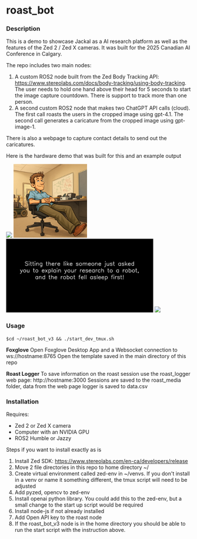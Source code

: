 # roast_bot

### Description

This is a demo to showcase Jackal as a AI research platform as well as the features of the Zed 2 / Zed X cameras. It was built for the 2025 Canadian AI Conference in Calgary.

The repo includes two main nodes:
1. A custom ROS2 node built from the Zed Body Tracking API: https://www.stereolabs.com/docs/body-tracking/using-body-tracking. The user needs to hold one hand above their head for 5 seconds to start the image capture countdown. There is support to track more than one person.
2. A second custom ROS2 node that makes two ChatGPT API calls (cloud). The first call roasts the users in the cropped image using gpt-4.1. The second call generates a caricature from the cropped image using gpt-image-1.

There is also a webpage to capture contact details to send out the caricatures. 

Here is the hardware demo that was built for this and an example output

<img src="https://github.com/user-attachments/assets/4aa42e11-e4ed-4632-9918-bdbbcef20220" style="width:200px;height:auto;"/>
<img src="roast_bot_media/session_20250513_160130/caricature.jpg" style="width:200px;height:auto;"/>
<img src="roast_bot_media/session_20250513_160130/roast.jpg" style="width:400px;height:auto;"/>
<img src="https://github.com/user-attachments/assets/82ca2d11-2f92-465e-a6a3-4fe919895bf3" style="width:400px;height:auto;"/>


### Usage

    $cd ~/roast_bot_v3 && ./start_dev_tmux.sh

**Foxglove**
Open Foxglove Desktop App and a Websocket connection to ws://hostname:8765
Open the template saved in the main directory of this repo

**Roast Logger**
To save information on the roast session use the roast_logger web page: http://hostname:3000
Sessions are saved to the roast_media folder, data from the web page logger is saved to data.csv


### Installation

Requires:

- Zed 2 or Zed X camera
- Computer with an NVIDIA GPU
- ROS2 Humble or Jazzy

Steps if you want to install exactly as is

1. Install Zed SDK: https://www.stereolabs.com/en-ca/developers/release
2. Move 2 file directories in this repo to home directory ~/
3. Create virtual environment called zed-env in ~/venvs. If you don't install in a venv or name it something different, the tmux script will need to be adjusted
4. Add pyzed, opencv to zed-env
5. Install openai python library. You could add this to the zed-env, but a small change to the start up script would be required
6. Install node-js if not already installed
7. Add Open API key to the roast node
8. If the roast_bot_v3 node is in the home directory you should be able to run the start script with the instruction above. 
